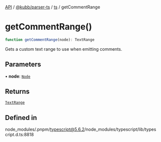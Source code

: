 [API](../../../../../packages.md) / [@kubb/parser-ts](../../../index.md) / [ts](../index.md) / getCommentRange

# getCommentRange()

```ts
function getCommentRange(node): TextRange
```

Gets a custom text range to use when emitting comments.

## Parameters

• **node**: [`Node`](../interfaces/Node.md)

## Returns

[`TextRange`](../interfaces/TextRange.md)

## Defined in

node\_modules/.pnpm/typescript@5.6.2/node\_modules/typescript/lib/typescript.d.ts:8818
